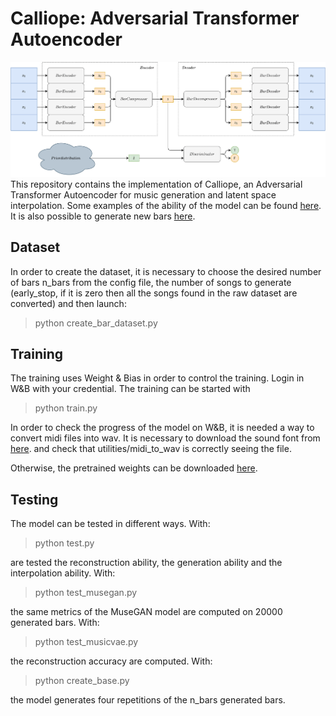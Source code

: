 # Calliope: Adversarial Transformer Autoencoder
![The model](imgs/full_model.png)
This repository contains the implementation of Calliope, an Adversarial Transformer Autoencoder for music generation and latent space interpolation.
Some examples of the ability of the model can be found [here](https://stefanoberti.github.io/musae).
It is also possible to generate new bars [here](https://stefanoberti.github.io/gen).

## Dataset
In order to create the dataset, it is necessary to choose the desired number of bars n_bars from the config file, the number of songs to generate (early_stop, if it is zero then all the songs found in the raw dataset are converted) and then launch:
>python create_bar_dataset.py

## Training
The training uses Weight & Bias in order to control the training. Login in W&B with your credential.
The training can be started with
>python train.py

In order to check the progress of the model on W&B, it is needed a way to convert midi files into wav.
It is necessary to download the sound font from [here](http://timtechsoftware.com/ad.html?keyword=sf2%20format?file_name=the%20General%20MIDI%20Soundfont?file_url=uploads/GeneralUser_GS_SoftSynth_v144.sf2).
and check that utilities/midi_to_wav is correctly seeing the file.

Otherwise, the pretrained weights can be downloaded [here](https://drive.google.com/drive/folders/1zn0w3mPH7Qxf9Oko_Bn3R26HlUn2vhYR?usp=sharing).

## Testing
The model can be tested in different ways.
With:
>python test.py

are tested the reconstruction ability, the generation ability and the interpolation ability.
With:
>python test_musegan.py

the same metrics of the MuseGAN model are computed on 20000 generated bars.
With:
>python test_musicvae.py

the reconstruction accuracy are computed.
With:
>python create_base.py

the model generates four repetitions of the n_bars generated bars.